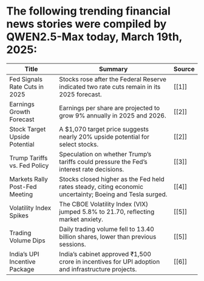 # The following trending financial news stories were compiled by QWEN2.5-Max today, March 19th, 2025:  
| **Title**                                | **Summary**                                                                                     | **Source** |
|------------------------------------------|-------------------------------------------------------------------------------------------------|------------|
| Fed Signals Rate Cuts in 2025            | Stocks rose after the Federal Reserve indicated two rate cuts remain in its 2025 forecast.      | [[1]]      |
| Earnings Growth Forecast                 | Earnings per share are projected to grow 9% annually in 2025 and 2026.                          | [[2]]      |
| Stock Target Upside Potential            | A $1,070 target price suggests nearly 20% upside potential for select stocks.                   | [[2]]      |
| Trump Tariffs vs. Fed Policy             | Speculation on whether Trump’s tariffs could pressure the Fed’s interest rate decisions.        | [[3]]      |
| Markets Rally Post-Fed Meeting           | Stocks closed higher as the Fed held rates steady, citing economic uncertainty; Boeing and Tesla surged. | [[4]]      |
| Volatility Index Spikes                  | The CBOE Volatility Index (VIX) jumped 5.8% to 21.70, reflecting market anxiety.                | [[5]]      |
| Trading Volume Dips                      | Daily trading volume fell to 13.40 billion shares, lower than previous sessions.                | [[5]]      |
| India’s UPI Incentive Package            | India’s cabinet approved ₹1,500 crore in incentives for UPI adoption and infrastructure projects. | [[6]]      |
